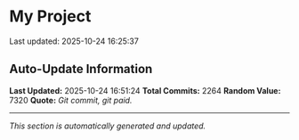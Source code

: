 # My Project


Last updated: 2025-10-24 16:25:37































































































































































































































































































































































































































































































































































































































































































































































































































































































































































































































































































































































































































































































































































































































































































































































































































































































































































































































































































































































































































































































































































































































































































































































































































































































































































































































































































































































## Auto-Update Information

**Last Updated:** 2025-10-24 16:51:24
**Total Commits:** 2264
**Random Value:** 7320
**Quote:** _Git commit, git paid._

---
_This section is automatically generated and updated._